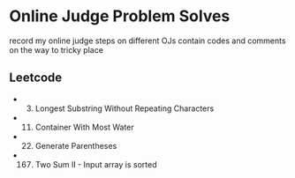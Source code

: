 # Online Judge Problem Solves

record my online judge steps on different OJs
contain codes and comments on the way to tricky place

## Leetcode

- 3. Longest Substring Without Repeating Characters
- 11. Container With Most Water
- 22. Generate Parentheses
- 167. Two Sum II - Input array is sorted
